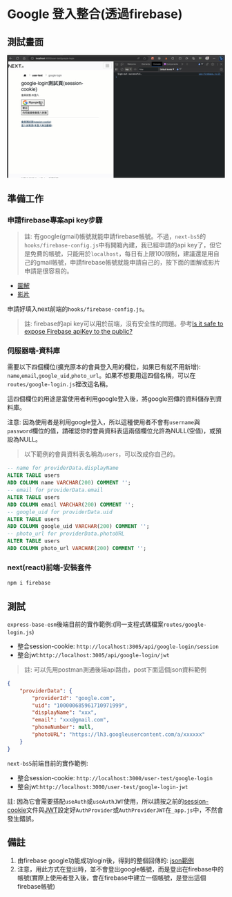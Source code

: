 # Google 登入整合(透過firebase)

## 測試畫面

![](imgs/test-firebase-google-login.gif)

## 準備工作

### 申請firebase專案api key步驟

> 註: 有google(gmail)帳號就能申請firebase帳號。不過，`next-bs5`的`hooks/firebase-config.js`中有開箱內建，我已經申請的api key了，但它是免費的帳號，只能用於`localhost`，每日有上限100限制，建議還是用自己的gmail帳號，申請firebase帳號就能申請自己的，按下面的圖解或影片申請是很容易的。

- [圖解](https://github.com/orgs/mfee-react/discussions/65#discussioncomment-5074321)
- [影片](https://www.youtube.com/watch?v=FoLNfMydMXw)

申請好填入next前端的`hooks/firebase-config.js`。

> 註: firebase的api key可以用於前端，沒有安全性的問題。參考[Is it safe to expose Firebase apiKey to the public?](https://stackoverflow.com/questions/37482366/is-it-safe-to-expose-firebase-apikey-to-the-public)

### 伺服器端-資料庫

需要以下四個欄位(擴充原本的會員登入用的欄位，如果已有就不用新增): `name`,`email`,`google_uid`,`photo_url`。如果不想要用這四個名稱，可以在`routes/google-login.js`裡改這名稱。

這四個欄位的用途是當使用者利用google登入後，將google回傳的資料儲存到資料庫。

注意: 因為使用者是利用google登入，所以這種使用者不會有`username`與`password`欄位的值，請確認你的會員資料表這兩個欄位允許為NULL(空值)，或預設為NULL。

> 以下範例的會員資料表名稱為`users`，可以改成你自己的。

```sql
-- name for providerData.displayName
ALTER TABLE users
ADD COLUMN name VARCHAR(200) COMMENT '';
-- email for providerData.email
ALTER TABLE users
ADD COLUMN email VARCHAR(200) COMMENT '';
-- google_uid for providerData.uid
ALTER TABLE users
ADD COLUMN google_uid VARCHAR(200) COMMENT '';
-- photo_url for providerData.photoURL
ALTER TABLE users
ADD COLUMN photo_url VARCHAR(200) COMMENT '';
```

### next(react)前端-安裝套件

```sh
npm i firebase
```

## 測試

`express-base-esm`後端目前的實作範例:(同一支程式碼檔案`routes/google-login.js`)

- 整合session-cookie: `http://localhost:3005/api/google-login/session`
- 整合jwt:`http://localhost:3005/api/google-login/jwt`

> 註: 可以先用postman測通後端api路由，post下面這個json資料範例

```json
{
    "providerData": {
        "providerId": "google.com",
        "uid": "100000685961710971999",
        "displayName": "xxx",
        "email": "xxx@gmail.com",
        "phoneNumber": null,
        "photoURL": "https://lh3.googleusercontent.com/a/xxxxxx"
    }
}
```

`next-bs5`前端目前的實作範例:

- 整合session-cookie: `http://localhost:3000/user-test/google-login` 
- 整合jwt:`http://localhost:3000/user-test/google-login-jwt`

註: 因為它會需要搭配`useAuth`或`useAuthJWT`使用，所以請按之前的[session-cookie](./session-cookie.md)文件與[JWT](./jwt.md)設定好`AuthProvider`或`AuthProviderJWT`在`_app.js`中，不然會發生錯誤。

## 備註

1. 由firebase google功能成功login後，得到的整個回傳的: [json範例](../data/firebase-google/return-user-sample.json)
2. 注意，用此方式在登出時，並不會登出google帳號，而是登出在firebase中的帳號(實際上使用者登入後，會在firebase中建立一個帳號，是登出這個firebase帳號)